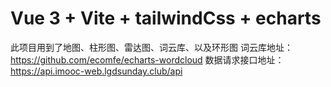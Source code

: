 # Vue 3 + Vite + tailwindCss + echarts
此项目用到了地图、柱形图、雷达图、词云库、以及环形图
词云库地址：https://github.com/ecomfe/echarts-wordcloud
数据请求接口地址：https://api.imooc-web.lgdsunday.club/api